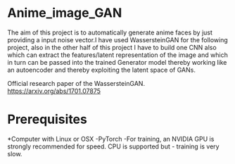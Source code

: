 # Anime_image_GAN
The aim of this project is to automatically generate anime faces by just providing a input noise vector.I have used WassersteinGAN for the following project, also in the other half of this project I have to build one CNN also which can extract the features/latent representation of the image and which in turn can be passed into the trained Generator model thereby working like an autoencoder and thereby exploiting the latent space of GANs.


Official research paper of the WassersteinGAN. https://arxiv.org/abs/1701.07875

# Prerequisites
*Computer with Linux or OSX
-PyTorch
-For training, an NVIDIA GPU is strongly recommended for speed. CPU is supported but - training is very slow.
